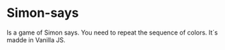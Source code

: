 # Simon-says
Is a game of Simon says. You need to repeat the sequence of colors. It´s madde in Vanilla JS.
